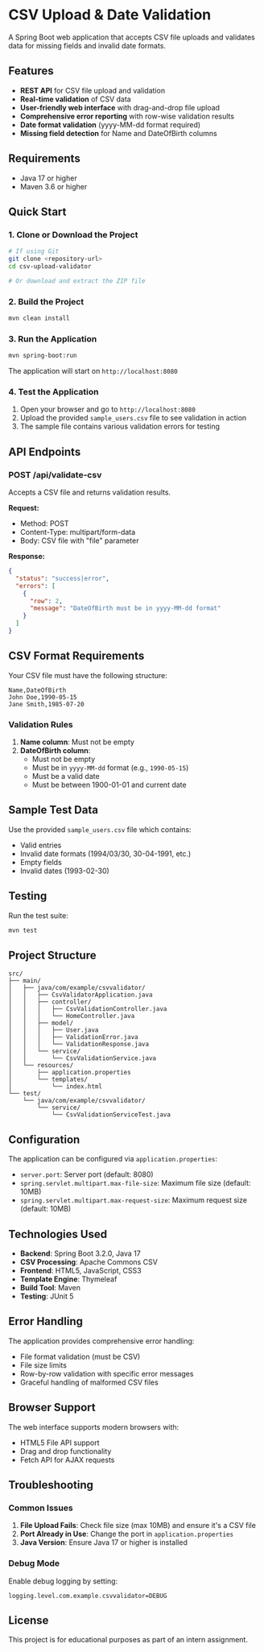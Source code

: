 # CSV Upload & Date Validation

A Spring Boot web application that accepts CSV file uploads and validates data for missing fields and invalid date formats.

## Features

- **REST API** for CSV file upload and validation
- **Real-time validation** of CSV data
- **User-friendly web interface** with drag-and-drop file upload
- **Comprehensive error reporting** with row-wise validation results
- **Date format validation** (yyyy-MM-dd format required)
- **Missing field detection** for Name and DateOfBirth columns

## Requirements

- Java 17 or higher
- Maven 3.6 or higher

## Quick Start

### 1. Clone or Download the Project

```bash
# If using Git
git clone <repository-url>
cd csv-upload-validator

# Or download and extract the ZIP file
```

### 2. Build the Project

```bash
mvn clean install
```

### 3. Run the Application

```bash
mvn spring-boot:run
```

The application will start on `http://localhost:8080`

### 4. Test the Application

1. Open your browser and go to `http://localhost:8080`
2. Upload the provided `sample_users.csv` file to see validation in action
3. The sample file contains various validation errors for testing

## API Endpoints

### POST /api/validate-csv

Accepts a CSV file and returns validation results.

**Request:**

- Method: POST
- Content-Type: multipart/form-data
- Body: CSV file with "file" parameter

**Response:**

```json
{
  "status": "success|error",
  "errors": [
    {
      "row": 2,
      "message": "DateOfBirth must be in yyyy-MM-dd format"
    }
  ]
}
```

## CSV Format Requirements

Your CSV file must have the following structure:

```csv
Name,DateOfBirth
John Doe,1990-05-15
Jane Smith,1985-07-20
```

### Validation Rules

1. **Name column**: Must not be empty
2. **DateOfBirth column**:
   - Must not be empty
   - Must be in `yyyy-MM-dd` format (e.g., `1990-05-15`)
   - Must be a valid date
   - Must be between 1900-01-01 and current date

## Sample Test Data

Use the provided `sample_users.csv` file which contains:

- Valid entries
- Invalid date formats (1994/03/30, 30-04-1991, etc.)
- Empty fields
- Invalid dates (1993-02-30)

## Testing

Run the test suite:

```bash
mvn test
```

## Project Structure

```
src/
├── main/
│   ├── java/com/example/csvvalidator/
│   │   ├── CsvValidatorApplication.java
│   │   ├── controller/
│   │   │   ├── CsvValidationController.java
│   │   │   └── HomeController.java
│   │   ├── model/
│   │   │   ├── User.java
│   │   │   ├── ValidationError.java
│   │   │   └── ValidationResponse.java
│   │   └── service/
│   │       └── CsvValidationService.java
│   └── resources/
│       ├── application.properties
│       └── templates/
│           └── index.html
└── test/
    └── java/com/example/csvvalidator/
        └── service/
            └── CsvValidationServiceTest.java
```

## Configuration

The application can be configured via `application.properties`:

- `server.port`: Server port (default: 8080)
- `spring.servlet.multipart.max-file-size`: Maximum file size (default: 10MB)
- `spring.servlet.multipart.max-request-size`: Maximum request size (default: 10MB)

## Technologies Used

- **Backend**: Spring Boot 3.2.0, Java 17
- **CSV Processing**: Apache Commons CSV
- **Frontend**: HTML5, JavaScript, CSS3
- **Template Engine**: Thymeleaf
- **Build Tool**: Maven
- **Testing**: JUnit 5

## Error Handling

The application provides comprehensive error handling:

- File format validation (must be CSV)
- File size limits
- Row-by-row validation with specific error messages
- Graceful handling of malformed CSV files

## Browser Support

The web interface supports modern browsers with:

- HTML5 File API support
- Drag and drop functionality
- Fetch API for AJAX requests

## Troubleshooting

### Common Issues

1. **File Upload Fails**: Check file size (max 10MB) and ensure it's a CSV file
2. **Port Already in Use**: Change the port in `application.properties`
3. **Java Version**: Ensure Java 17 or higher is installed

### Debug Mode

Enable debug logging by setting:

```properties
logging.level.com.example.csvvalidator=DEBUG
```

## License

This project is for educational purposes as part of an intern assignment.
